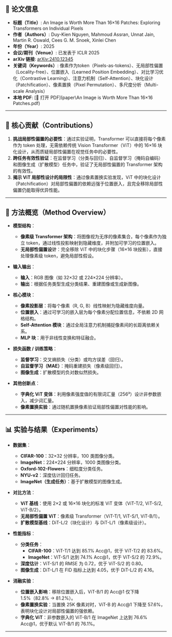 
## 📘 论文信息

- **标题（Title）**: An Image is Worth More Than 16×16 Patches: Exploring Transformers on Individual Pixels  
- **作者（Authors）**: Duy-Kien Nguyen, Mahmoud Assran, Unnat Jain, Martin R. Oswald, Cees G. M. Snoek, Xinlei Chen  
- **年份（Year）**: 2025  
- **会议/期刊（Venue）**: 已发表于 ICLR 2025  
- **arXiv 链接**: [arXiv:2410.12345](https://arxiv.org/abs/2410.12345)  
- **关键词（Keywords）**: 像素作为token（Pixels-as-tokens）、无局部性偏置（Locality-free）、位置嵌入（Learned Position Embedding）、对比学习优化（Contrastive Learning）、注意力机制（Self-Attention）、块化设计（Patchification）、像素置换（Pixel Permutation）、多尺度分析（Multi-scale Analysis）  
- **本地 PDF**: [📂 打开 PDF](paper\An Image is Worth More Than 16×16 Patches.pdf)  

---

## 🎯 核心贡献（Contributions）

1. **挑战局部性偏置的必要性**：通过实验证明，Transformer 可以直接将每个像素作为 token 处理，无需依赖传统 Vision Transformer（ViT）中的 16×16 块化设计，从而质疑局部性偏置在视觉任务中的必要性。  
2. **跨任务有效性验证**：在监督学习（分类与回归）、自监督学习（掩码自编码）和图像生成（扩散模型）任务中，验证了无局部性偏置的 Transformer 架构的有效性。  
3. **揭示 ViT 局部性设计的局限性**：通过像素置换实验发现，ViT 中的块化设计（Patchification）对局部性偏置的依赖远强于位置嵌入，且完全移除局部性偏置仍能取得优异性能。  

---

## 🧠 方法概览（Method Overview）

- **模型结构**：  
  - **像素级 Transformer 架构**：将图像视为无序的像素集合，每个像素作为独立 token，通过线性投影映射到隐藏维度，并附加可学习的位置嵌入。  
  - **无局部性偏置设计**：完全移除 ViT 中的块化步骤（16×16 块投影），直接处理像素级 token，避免局部性假设。  

- **输入输出**：  
  - **输入**：RGB 图像（如 32×32 或 224×224 分辨率）。  
  - **输出**：根据任务类型生成分类结果、重建图像或生成新图像。  

- **核心模块**：  
  - **像素投影层**：将每个像素（R, G, B）线性映射为隐藏维度向量。  
  - **位置嵌入**：通过可学习的嵌入层为每个像素分配位置信息，不依赖 2D 网格结构。  
  - **Self-Attention 模块**：通过全局注意力机制捕捉像素间的长距离依赖关系。  
  - **MLP 块**：用于非线性变换和特征融合。  

- **损失函数 / 训练策略**：  
  - **监督学习**：交叉熵损失（分类）或均方误差（回归）。  
  - **自监督学习（MAE）**：掩码重建损失（像素级回归）。  
  - **图像生成**：扩散模型的负对数似然损失。  

- **其他创新点**：  
  - **字典化 ViT 变体**：利用像素强度值的有限词汇量（256³）设计非参数嵌入，减少词汇量。  
  - **像素置换实验**：通过随机置换像素验证局部性偏置对性能的影响。  

---

## 📊 实验与结果（Experiments）

- **数据集**：  
  - **CIFAR-100**：32×32 分辨率，100 类图像分类。  
  - **ImageNet**：224×224 分辨率，1000 类图像分类。  
  - **Oxford-102-Flowers**：细粒度分类任务。  
  - **NYU-v2**：深度估计回归任务。  
  - **ImageNet（生成任务）**：基于扩散模型的图像生成。  

- **对比方法**：  
  - **ViT 基线**：使用 2×2 或 16×16 块化的标准 ViT 变体（ViT-T/2, ViT-S/2, ViT-B/2）。  
  - **无局部性偏置 ViT**：像素级 Transformer（ViT-T/1, ViT-S/1, ViT-B/1）。  
  - **扩散模型基线**：DiT-L/2（块化设计）与 DiT-L/1（像素级设计）。  

- **性能指标**：  
  - **分类任务**：  
    - **CIFAR-100**：ViT-T/1 达到 85.1% Acc@1，优于 ViT-T/2 的 83.6%。  
    - **ImageNet**：ViT-S/1 达到 74.1% Acc@1，优于 ViT-S/2 的 72.9%。  
  - **深度估计**：ViT-S/1 的 RMSE 为 0.72，优于 ViT-S/2 的 0.80。  
  - **图像生成**：DiT-L/1 在 FID 指标上达到 4.05，优于 DiT-L/2 的 4.16。  

- **消融实验**：  
  - **位置嵌入影响**：移除位置嵌入后，ViT-B/1 的 Acc@1 仅下降 1.5%（82.8% → 81.2%）。  
  - **像素置换实验**：当置换 25K 像素对时，ViT-B 的 Acc@1 下降至 57.6%，表明块化设计对局部性偏置的强依赖。  
  - **字典化 ViT**：非参数嵌入的 ViT-B/1 在 ImageNet 上达到 76.6% Acc@1，优于默认 ViT-B/1 的 76.1%。  

---
